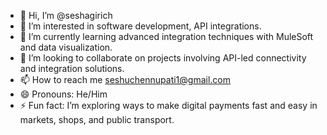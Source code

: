 - 👋 Hi, I’m @seshagirich
- 👀 I’m interested in software development, API integrations.
- 🌱 I’m currently learning advanced integration techniques with MuleSoft and data visualization.
- 💞️ I’m looking to collaborate on projects involving API-led connectivity and integration solutions.
- 📫 How to reach me seshuchennupati1@gmail.com
- 😄 Pronouns: He/Him
- ⚡ Fun fact: I’m exploring ways to make digital payments fast and easy in markets, shops, and public transport.


<!---
seshagirich/seshagirich is a ✨ special ✨ repository because its `README.md` (this file) appears on your GitHub profile.
You can click the Preview link to take a look at your changes.
--->
